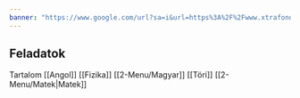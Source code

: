 ```yaml
---
banner: "https://www.google.com/url?sa=i&url=https%3A%2F%2Fwww.xtrafondos.com%2Fen%2Fwallpaper%2F3840x2160%2F8612-light-of-sunset-digital-art.html&psig=AOvVaw2WcWVq-DnzFQoRsuKPEMwi&ust=1738671841491000&source=images&cd=vfe&opi=89978449&ved=0CBQQjRxqFwoTCJiY3cK_p4sDFQAAAAAdAAAAABAE"
---
```

## Feladatok




Tartalom
[[Angol]]
[[Fizika]]
[[2-Menu/Magyar]]
[[Töri]]
[[2-Menu/Matek|Matek]]

